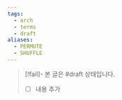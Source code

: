 ```yaml
---
tags:
  - arch
  - terms
  - draft
aliases:
  - PERMUTE
  - SHUFFLE
---
```

> [!fail]- 본 글은 #draft 상태입니다.
> - [ ] 내용 추가